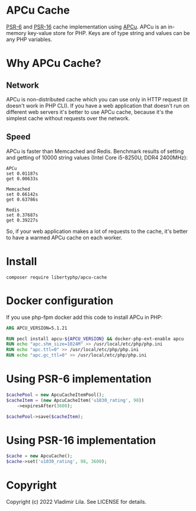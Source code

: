 APCu Cache
==========
[PSR-6](https://www.php-fig.org/psr/psr-6/) and [PSR-16](https://www.php-fig.org/psr/psr-16/) cache implementation using [APCu](https://www.php.net/manual/en/book.apcu.php). APCu is an in-memory key-value store for PHP. Keys are of type string and values can be any PHP variables.

Why APCu Cache?
===============

Network
-------
APCu is non-distributed cache which you can use only in HTTP request (it doesn't work in PHP CLI). If you have a web application that doesn't run on different web servers it's better to use APCu cache, because it's the simplest cache without requests over the network.

Speed
-----
APCu is faster than Memcached and Redis. Benchmark results of setting and getting of 10000 string values (Intel Core i5-8250U, DDR4 2400MHz):
```
APCu
set 0.01187s
get 0.00633s

Memcached
set 0.66142s
get 0.63786s

Redis
set 0.37687s
get 0.39227s
```

So, if your web application makes a lot of requests to the cache, it's better to have a warmed APCu cache on each worker.

Install
=======
```
composer require libertyphp/apcu-cache
```

Docker configuration
====================
If you use php-fpm docker add this code to install APCu in PHP:
```dockerfile
ARG APCU_VERSION=5.1.21

RUN pecl install apcu-${APCU_VERSION} && docker-php-ext-enable apcu
RUN echo "apc.shm_size=1024M" >> /usr/local/etc/php/php.ini
RUN echo "apc.ttl=0" >> /usr/local/etc/php/php.ini
RUN echo "apc.gc_ttl=0" >> /usr/local/etc/php/php.ini
```

Using  PSR-6 implementation
===========================
```php
$cachePool = new ApcuCacheItemPool();
$cacheItem = (new ApcuCacheItem('u1030_rating', 98))
    ->expiresAfter(3600);

$cachePool->save($cacheItem);
```

Using PSR-16 implementation
===========================
```php
$cache = new ApcuCache();
$cache->set('u1030_rating', 98, 3600);
```

Copyright
=========
Copyright (c) 2022 Vladimir Lila. See LICENSE for details.
